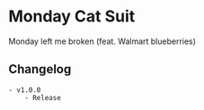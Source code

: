 # Monday Cat Suit

Monday left me broken (feat. Walmart blueberries)


## Changelog
	- v1.0.0
		- Release